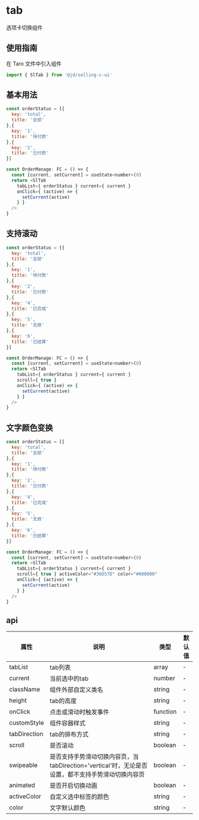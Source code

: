  
# tab
选项卡切换组件

## 使用指南
在 Taro 文件中引入组件
```js
import { SlTab } from '@jd/selling-c-ui'
```
## 基本用法

```js
const orderStatus = [{
  key: 'total',
  title: '全部'
},{
  key: '1',
  title: '待付款'
},{
  key: '2',
  title: '已付款'
}]

const OrderManage: FC = () => {
  const [current, setCurrent] = useState<number>(0)
  return <SlTab
    tabList={ orderStatus } current={ current }
    onClick={ (active) => {
      setCurrent(active)
    } }
  />
}
```

## 支持滚动

```js
const orderStatus = [{
  key: 'total',
  title: '全部'
},{
  key: '1',
  title: '待付款'
},{
  key: '2',
  title: '已付款'
},{
  key: '4',
  title: '已完成'
},{
  key: '5',
  title: '无效'
},{
  key: '6',
  title: '已结算'
}]

const OrderManage: FC = () => {
  const [current, setCurrent] = useState<number>(0)
  return <SlTab
    tabList={ orderStatus } current={ current }
    scroll={ true }
    onClick={ (active) => {
      setCurrent(active)
    } }
  />
}
```

## 文字颜色变换

```js
const orderStatus = [{
  key: 'total',
  title: '全部'
},{
  key: '1',
  title: '待付款'
},{
  key: '2',
  title: '已付款'
},{
  key: '4',
  title: '已完成'
},{
  key: '5',
  title: '无效'
},{
  key: '6',
  title: '已结算'
}]

const OrderManage: FC = () => {
  const [current, setCurrent] = useState<number>(0)
  return <SlTab
    tabList={ orderStatus } current={ current }
    scroll={ true } activeColor="#36D57D" color="#000000"
    onClick={ (active) => {
      setCurrent(active)
    } }
  />
}
```

## api
|  属性   | 说明  | 类型 | 默认值 |
|  ----  | ----  | ---- | ---- |
| tabList | tab列表 | array | - |
| current | 当前选中的tab | number | - |
| className | 组件外部自定义类名 | string | - |
| height | tab的高度 | string | - |
| onClick | 点击或滑动时触发事件 | function | - |
| customStyle | 组件容器样式 | string | - |
| tabDirection | tab的排布方式 | string | - |
| scroll | 是否滚动 | boolean | - |
| swipeable | 是否支持手势滑动切换内容页，当tabDirection='vertical'时，无论是否设置，都不支持手势滑动切换内容页 | boolean | - |
| animated | 是否开启切换动画 | boolean | - |
| activeColor | 自定义选中标签的颜色 | string | - |
| color | 文字默认颜色 | string | - |
